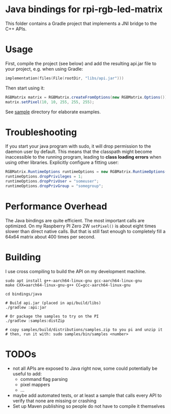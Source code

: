 # Java bindings for rpi-rgb-led-matrix

This folder contains a Gradle project that implements a JNI bridge to the C++ APIs.

# Usage

First, compile the project (see below) and add the resulting api.jar file to your project, e.g. when using Gradle:

```kotlin
implementation(files(File(rootDir, "libs/api.jar")))
```
Then start using it:

```java
RGBMatrix matrix = RGBMatrix.createFromOptions(new RGBMatrix.Options());
matrix.setPixel(10, 10, 255, 255, 255);
```

See [sample](samples/src/main/java) directory for elaborate examples.

# Troubleshooting

If you start your java program with sudo, it will drop permission to
the daemon user by default. This means that the classpath might become
inaccessible to the running program, leading to **class loading errors** when
using other libraries. Explicitly configure a fitting user:

```java
RGBMatrix.RuntimeOptions runtimeOptions = new RGBMatrix.RuntimeOptions();
runtimeOptions.dropPrivileges = 1;
runtimeOptions.dropPrivUser = "someuser";
runtimeOptions.dropPrivGroup = "somegroup";
```

#

# Performance Overhead

The Java bindings are quite efficient. The most important calls are optimized.
On my Raspberry PI Zero 2W `setPixel()` is about eight times slower than direct
native calls. But that is still fast enough to completely fill a 64x64 matrix
about 400 times per second.

# Building

I use cross compiling to build the API on my development machine.

```shell
sudo apt install g++-aarch64-linux-gnu gcc-aarch64-linux-gnu
make CXX=aarch64-linux-gnu-g++ CC=gcc-aarch64-linux-gnu

cd bindings/java

# Build api.jar (placed in api/build/libs)
./gradlew :api:jar

# Or package the samples to try on the PI
./gradlew :samples:distZip

# copy samples/build/distributions/samples.zip to you pi and unzip it
# then, run it with: sudo samples/bin/samples <number>
```

# TODOs

 - not all APIs are exposed to Java right now, some could potentially be useful to add:
   - command flag parsing
   - pixel mappers
   - ...
 - maybe add automated tests, or at least a sample that calls every API to verify
   that none are missing or crashing
 - Set up Maven publishing so people do not have to compile it themselves
